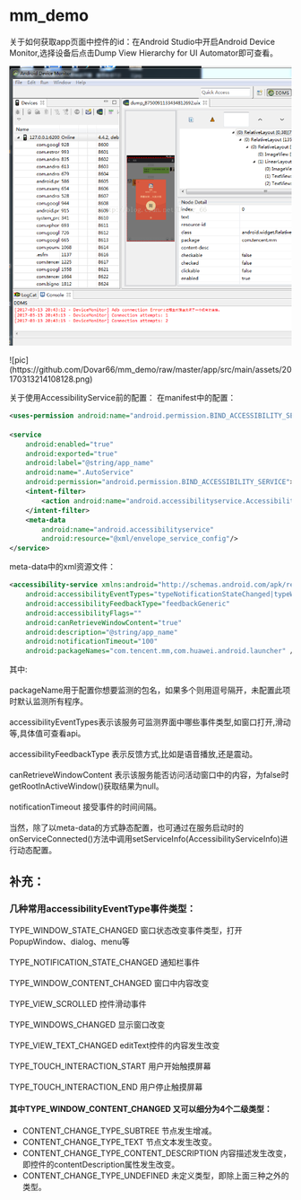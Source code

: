 # mm_demo

关于如何获取app页面中控件的id：在Android Studio中开启Android Device Monitor,选择设备后点击Dump View Hierarchy for UI Automator即可查看。<br>  
<p align="center">
  <img src="app\src\main\assets\20170313214108128.png"  alt="Banner" />
</p>
![pic](https://github.com/Dovar66/mm_demo/raw/master/app/src/main/assets/20170313214108128.png)

关于使用AccessibilityService前的配置：
在manifest中的配置：
```xml
<uses-permission android:name="android.permission.BIND_ACCESSIBILITY_SERVICE" />

<service
    android:enabled="true"
    android:exported="true"
    android:label="@string/app_name"
    android:name=".AutoService"
    android:permission="android.permission.BIND_ACCESSIBILITY_SERVICE">
    <intent-filter>
        <action android:name="android.accessibilityservice.AccessibilityService"/>
    </intent-filter>
    <meta-data
        android:name="android.accessibilityservice"
        android:resource="@xml/envelope_service_config"/>
</service>
```

meta-data中的xml资源文件：
```xml
<accessibility-service xmlns:android="http://schemas.android.com/apk/res/android"
    android:accessibilityEventTypes="typeNotificationStateChanged|typeWindowStateChanged|typeWindowContentChanged"
    android:accessibilityFeedbackType="feedbackGeneric"
    android:accessibilityFlags=""
    android:canRetrieveWindowContent="true"
    android:description="@string/app_name"
    android:notificationTimeout="100"
    android:packageNames="com.tencent.mm,com.huawei.android.launcher" />
```

其中:<br>  
packageName用于配置你想要监测的包名，如果多个则用逗号隔开，未配置此项时默认监测所有程序。<br>  
accessibilityEventTypes表示该服务可监测界面中哪些事件类型,如窗口打开,滑动等,具体值可查看api。<br>  
accessibilityFeedbackType 表示反馈方式,比如是语音播放,还是震动。<br>  
canRetrieveWindowContent 表示该服务能否访问活动窗口中的内容，为false时getRootInActiveWindow()获取结果为null。<br>  
notificationTimeout 接受事件的时间间隔。<br>   
当然，除了以meta-data的方式静态配置，也可通过在服务启动时的onServiceConnected()方法中调用setServiceInfo(AccessibilityServiceInfo)进行动态配置。
## 补充：
### 几种常用accessibilityEventType事件类型：
TYPE_WINDOW_STATE_CHANGED	窗口状态改变事件类型，打开PopupWindow、dialog、menu等<br>  
TYPE_NOTIFICATION_STATE_CHANGED		通知栏事件<br>  
TYPE_WINDOW_CONTENT_CHANGED		窗口中内容改变<br>  
TYPE_VIEW_SCROLLED		控件滑动事件<br>  
TYPE_WINDOWS_CHANGED		显示窗口改变<br>  
TYPE_VIEW_TEXT_CHANGED		editText控件的内容发生改变<br>  
TYPE_TOUCH_INTERACTION_START		用户开始触摸屏幕<br>  
TYPE_TOUCH_INTERACTION_END		用户停止触摸屏幕<br>  
#### 其中TYPE_WINDOW_CONTENT_CHANGED	又可以细分为4个二级类型：	
  * CONTENT_CHANGE_TYPE_SUBTREE	节点发生增减。<br>  
  * CONTENT_CHANGE_TYPE_TEXT	节点文本发生改变。<br>  
  * CONTENT_CHANGE_TYPE_CONTENT_DESCRIPTION		内容描述发生改变，即控件的contentDescription属性发生改变。<br>  
  * CONTENT_CHANGE_TYPE_UNDEFINED	未定义类型，即除上面三种之外的类型。<br>  
